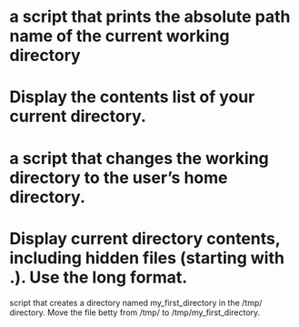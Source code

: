 # a script that prints the absolute path name of the current working directory
# Display the contents list of your current directory.
# a script that changes the working directory to the user’s home directory.
# Display current directory contents, including hidden files (starting with .). Use the long format.
 script that creates a directory named my_first_directory in the /tmp/ directory.
Move the file betty from /tmp/ to /tmp/my_first_directory.
